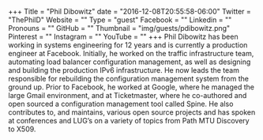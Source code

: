 +++
Title = "Phil Dibowitz"
date = "2016-12-08T20:55:58-06:00"
Twitter = "ThePhilD"
Website = ""
Type = "guest"
Facebook = ""
Linkedin = ""
Pronouns = ""
GitHub = ""
Thumbnail = "img/guests/pdibowitz.png"
Pinterest = ""
Instagram = ""
YouTube = ""
+++
Phil Dibowitz has been working in systems engineering for 12 years and is currently a production engineer at Facebook. Initially, he worked on the traffic infrastructure team, automating load balancer configuration management, as well as designing and building the production IPv6 infrastructure. He now leads the team responsible for rebuilding the configuration management system from the ground up. Prior to Facebook, he worked at Google, where he managed the large Gmail environment, and at Ticketmaster, where he co-authored and open sourced a configuration management tool called Spine. He also contributes to, and maintains, various open source projects and has spoken at conferences and LUG’s on a variety of topics from Path MTU Discovery to X509.
